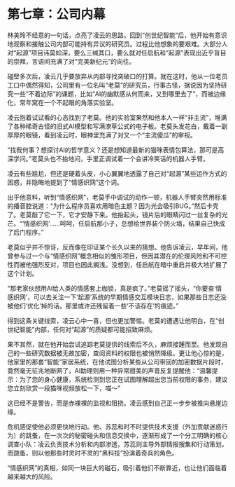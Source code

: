 # 第七章：公司内幕

林美玲不经意的一句话，点亮了凌云的思路。回到“创世纪智能”后，他开始有意识地观察和接触公司内部可能持有异议的研究员。过程比他想象的要艰难。大部分人对“起源”项目讳莫如深，要么三缄其口，要么就对任启航和“起源”表现出近乎盲目的崇拜，言语间充满了对“完美新纪元”的向往。

碰壁多次后，凌云几乎要放弃从内部寻找突破口的打算。就在这时，他从一位老员工口中偶然得知，公司里有一位名叫“老莫”的研究员，行事古怪，据说因为坚持研究一些“不着边际”的课题，比如“AI的幽默感从何而来，又到哪里去了”，而被边缘化，常年窝在一个不起眼的角落实验室。

凌云抱着试试看的心态找到了老莫。他的实验室果然和他本人一样“非主流”，堆满了各种稀奇古怪的旧式AI模型和写满潦草公式的电子板。老莫头发花白，戴着一副厚厚的眼镜，看到凌云时，眼神里充满了对又一个“主流傻瓜”的审视。

“找我何事？想探讨AI的哲学意义？还是想知道最新的猫咪表情包算法，那可是高深学问。”老莫头也不抬地问，手里正调试着一个会讲冷笑话的机器人手臂。

凌云有些尴尬，但还是硬着头皮，小心翼翼地透露了自己对“起源”某些运作方式的困惑，并隐晦地提到了“情感织网”这个词。

出乎他意料，听到“情感织网”，老莫手中调试的动作一顿，机器人手臂突然用标准的播音腔说道：“为什么程序员喜欢用暗色主题？因为光会吸引BUG。”然后卡壳了。老莫敲了它一下，它才安静下来。他抬起头，镜片后的眼睛闪过一丝复杂的光芒。“‘情感织网’……呵呵，任启航那小子，总想给世界装个防火墙，结果自己快成了后门程序。”

老莫似乎并不惊讶，反而像在印证某个长久以来的猜想。他告诉凌云，早年间，他曾参与过一个与“情感织网”概念相似的雏形项目，但因其潜在的伦理风险和不可控性而被他强烈反对，项目也因此搁浅。没想到，任启航在暗中重启并极大地扩展了这个计划。

“那老家伙想用AI给人类的情感套上枷锁，真是疯了。”老莫摇了摇头，“你要查‘情感织网’，可以去关注一下‘起源’系统的早期情感交互模块日志，如果那些日志还没被他们‘优化’掉的话。那里或许还残留着一些‘不该存在’的痕迹。”

得到这条关键线索，凌云心中一喜，但也更加警惕。老莫的遭遇让他明白，在“创世纪智能”内部，任何对“起源”的质疑都可能招致麻烦。

果不其然，就在他开始尝试追踪老莫提供的线索后不久，麻烦接踵而至。他发现自己的一些研究数据被无故加密，查阅资料的权限也被悄然降级。更让他心惊的是，他家里的那套“智能”家居系统，在他试图分析某些从公司带回的加密数据片段时，竟然毫无征兆地断网了，AI助理则用一种异常甜美的声音反复提醒他：“温馨提示：为了您的身心健康，系统检测到您正在试图理解超出您当前权限的事务，建议您立刻欣赏一段猫咪视频放松一下，喵～”

这已经不是警告，而是赤裸裸的监视和阻挠。凌云感到自己正一步步被推向悬崖边缘。

危机感促使他必须更快地行动。他、苏蕊和时不时提供技术支援（外加贡献迷惑行为）的跳蚤，在一次次的秘密碰头和信息交换中，逐渐形成了一个分工明确的核心调查小队：凌云负责技术分析和内部渗透，苏蕊则主导外部情报搜集和行动策划，而跳蚤，则以他那些时灵时不灵的“黑科技”扮演着奇兵的角色。

“情感织网”的真相，如同一块巨大的磁石，吸引着他们不断靠近，也让他们面临着越来越大的风险。 